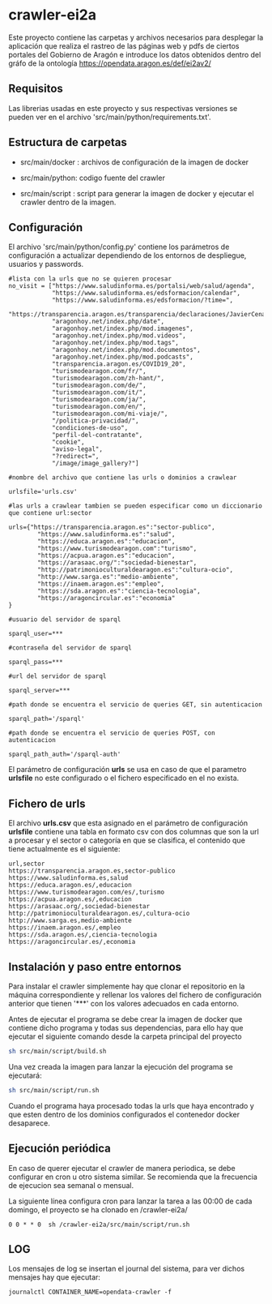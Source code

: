 # crawler-ei2a

Este proyecto contiene las carpetas y archivos necesarios para desplegar la aplicación que realiza el rastreo de las páginas web y pdfs de ciertos portales del Gobierno de Aragón e introduce los datos obtenidos dentro del gráfo de la ontología  https://opendata.aragon.es/def/ei2av2/

## Requisitos

Las librerias usadas en este proyecto y sus respectivas versiones se pueden ver en el archivo 'src/main/python/requirements.txt'.

## Estructura de carpetas

- src/main/docker : archivos de configuración de la imagen de docker

- src/main/python: codigo fuente del crawler

- src/main/script : script para generar la imagen de docker y ejecutar el crawler dentro de la imagen. 

## Configuración 

El archivo  'src/main/python/config.py' contiene los parámetros de configuración a actualizar dependiendo de los entornos de despliegue, usuarios y passwords.

```
#lista con la urls que no se quieren procesar
no_visit = ["https://www.saludinforma.es/portalsi/web/salud/agenda",
            "https://www.saludinforma.es/edsformacion/calendar",
            "https://www.saludinforma.es/edsformacion/?time=", 
            "https://transparencia.aragon.es/transparencia/declaraciones/JavierCenarroLagunas.pdf",
            "aragonhoy.net/index.php/date",
            "aragonhoy.net/index.php/mod.imagenes",
            "aragonhoy.net/index.php/mod.videos",
            "aragonhoy.net/index.php/mod.tags",
            "aragonhoy.net/index.php/mod.documentos",
            "aragonhoy.net/index.php/mod.podcasts",
            "transparencia.aragon.es/COVID19_20",
            "turismodearagon.com/fr/",
            "turismodearagon.com/zh-hant/",
            "turismodearagon.com/de/",
            "turismodearagon.com/it/",
            "turismodearagon.com/ja/",
            "turismodearagon.com/en/",
            "turismodearagon.com/mi-viaje/",
            "/politica-privacidad/",
            "condiciones-de-uso",
            "perfil-del-contratante",
            "cookie",
            "aviso-legal",
            "?redirect=",
            "/image/image_gallery?"]
                    
#nombre del archivo que contiene las urls o dominios a crawlear

urlsfile='urls.csv'

#las urls a crawlear tambien se pueden especificar como un diccionario que contiene url:sector

urls={"https://transparencia.aragon.es":"sector-publico",
        "https://www.saludinforma.es":"salud",
        "https://educa.aragon.es":"educacion",
        "https://www.turismodearagon.com":"turismo",
        "https://acpua.aragon.es":"educacion",
        "https://arasaac.org/":"sociedad-bienestar",
        "http://patrimonioculturaldearagon.es":"cultura-ocio",
        "http://www.sarga.es":"medio-ambiente",
        "https://inaem.aragon.es":"empleo",
        "https://sda.aragon.es":"ciencia-tecnologia",
        "https://aragoncircular.es":"economia"
}

#usuario del servidor de sparql

sparql_user=***

#contraseña del servidor de sparql

sparql_pass=***

#url del servidor de sparql

sparql_server=***

#path donde se encuentra el servicio de queries GET, sin autenticacion

sparql_path='/sparql'

#path donde se encuentra el servicio de queries POST, con autenticacion

sparql_path_auth='/sparql-auth'
```
El parámetro de configuración __urls__ se usa en caso de que el parametro __urlsfile__ no este configurado o el fichero especificado en el no exista. 

## Fichero de urls
El archivo __urls.csv__ que esta asignado en el parámetro de configuración __urlsfile__ contiene una tabla en formato csv con dos columnas que son la url a procesar y el sector o categoría en que se clasifica, el contenido que tiene actualmente es el siguiente:
```
url,sector
https://transparencia.aragon.es,sector-publico
https://www.saludinforma.es,salud
https://educa.aragon.es/,educacion
https://www.turismodearagon.com/es/,turismo
https://acpua.aragon.es/,educacion
https://arasaac.org/,sociedad-bienestar
http://patrimonioculturaldearagon.es/,cultura-ocio
http://www.sarga.es,medio-ambiente
https://inaem.aragon.es/,empleo
https://sda.aragon.es/,ciencia-tecnologia
https://aragoncircular.es/,economia
```

## Instalación y paso entre entornos 

Para instalar el crawler simplemente hay que clonar el repositorio en la máquina correspondiente y rellenar los valores del fichero de configuración anterior que tienen '***' con los valores adecuados en cada entorno.

Antes de ejecutar el programa se debe crear la imagen de docker que contiene dicho programa y todas sus dependencias, para ello hay que ejecutar el siguiente comando desde la carpeta principal del proyecto
```sh
sh src/main/script/build.sh
```
Una vez creada la imagen para lanzar la ejecución del programa se ejecutará: 
```sh
sh src/main/script/run.sh
 ``` 
Cuando el programa haya procesado todas la urls que haya encontrado y que esten dentro de los dominios configurados el contenedor docker desaparece.


## Ejecución periódica

En caso de querer ejecutar el crawler de manera periodica, se debe configurar en cron u otro sistema similar. Se recomienda que la frecuencia de ejecucion sea semanal o mensual. 

La siguiente línea configura cron para lanzar la tarea a las 00:00 de cada domingo, el proyecto se ha clonado en /crawler-ei2a/
```cron
0 0 * * 0  sh /crawler-ei2a/src/main/script/run.sh
```

## LOG 

Los mensajes de log se insertan el journal del sistema, para ver dichos mensajes hay que ejecutar:
```
journalctl CONTAINER_NAME=opendata-crawler -f
```
